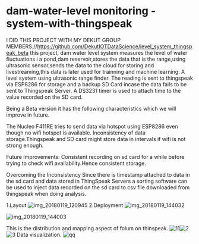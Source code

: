 # dam-water-level monitoring -system-with-thingspeak
I DID THIS PROJECT WITH MY DEKUT GROUP MEMBERS.//https://github.com/DekutIOTDataScience/level_system_thingspeak_beta
this project, dam water level system measures the level of  water fluctuations i a pond,dam reservoir,stores the data that is the range,using ultrasonic sensor,sends the data to the cloud for storing and livestreaming,this data is later used for trainning and machine learning.
A level system using ultrasonic range finder. The reading is sent to thingspeak via ESP8286 for storage and a backup SD Card incase the data fails to be sent to Thingspeak Server. A DS3231 timer is used to attach time to the value recorded on the SD card.

Being a Beta version it has the following characteristics which we will improve in future.

The Nucleo F411RE tries to send data via hotspot using ESP8286 even though no wifi hotspot is available. Inconsistency of data storage.Thingspeak and SD card might store data in intervals if wifi is not strong enough.

Future Improvements: Consistent recording on sd card for a while before trying to check wifi availability.Hence consistent storage.

Overcoming the Inconsistency Since there is timestamp attached to data in the sd card and data stored in ThingSpeak Servers a sorting software can be used to inject data recorded on the sd card to csv file downloaded from thingspeak when doing analysis.

1.Layout
![img_20180119_120945](https://user-images.githubusercontent.com/30165974/35169038-1a7b7ec0-fd6c-11e7-9489-37a00773c84e.jpg)
2.Deployment
![img_20180119_144032](https://user-images.githubusercontent.com/30165974/35169338-42c22a2c-fd6d-11e7-86d0-8070f14997f3.jpg)




![img_20180119_144003](https://user-images.githubusercontent.com/30165974/35169878-3b08f188-fd6f-11e7-8a54-9e9a0273b2c8.jpg)

This is the distribution and mapping aspect of folum on thinspeak.
![11](https://user-images.githubusercontent.com/30165974/35180506-07e2fc8c-fdc3-11e7-8ed0-0ba661ecd1c6.PNG)![2](https://user-images.githubusercontent.com/30165974/35180510-13e13576-fdc3-11e7-983f-333785e6bde3.PNG)
![3](https://user-images.githubusercontent.com/30165974/35180516-1ba51a70-fdc3-11e7-8a98-269c64df23eb.PNG)
Data visualization.
![qq](https://user-images.githubusercontent.com/30165974/35180529-4a0cda38-fdc3-11e7-8893-2d935d83f83c.PNG)



